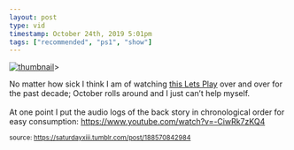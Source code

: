```yaml
---
layout: post
type: vid
timestamp: October 24th, 2019 5:01pm
tags: ["recommended", "ps1", "show"]
---
```

[![thumbnail](http://i3.ytimg.com/vi/gKILYcpsOyE/hqdefault.jpg)](https://www.youtube.com/watch?v=gKILYcpsOyE)>
    
No matter how sick I think I am of watching <a href="https://www.youtube.com/playlist?list=PL8D687CA0AFC4C655" target="_blank">this Lets Play</a> over and over for the past decade; October rolls around and I just can’t help myself.  <br/><br/>At one point I put the audio logs of the back story in chronological order for easy consumption: <a href="https://www.youtube.com/watch?v=-CiwRk7zKQ4" target="_blank">https://www.youtube.com/watch?v=-CiwRk7zKQ4</a>
 
  
<small>source: https://saturdayxiii.tumblr.com/post/188570842984</small>